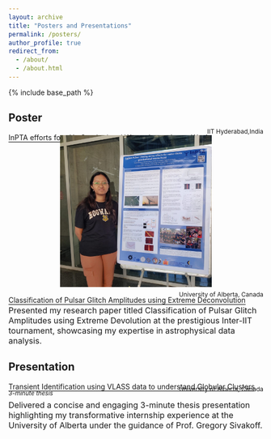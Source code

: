```yaml
---
layout: archive
title: "Posters and Presentations"
permalink: /posters/
author_profile: true
redirect_from: 
  - /about/
  - /about.html
---
```



{% include base_path %}


## Poster
<span style="border-bottom: 1px solid black; display: inline-block; margin-bottom: 0.4em;">InPTA efforts for nHz Gravitational Waves hunt -Japan Week</span> 
<div style="text-align: right;margin-top: -50px;"><span style="font-size: 12px;">IIT Hyderabad,India</span></div>
  
<!----<font size="3">Japan</font>--->
<div style="text-align: center;">
  <img src="/files/cropped japan.jpeg" alt="Japan" width="300">
</div>


<span style="border-bottom: 1px solid black; display: inline-block; margin-bottom: 0.4em;">Classification of Pulsar Glitch Amplitudes using Extreme Deconvolution</span> 
<!---<div style="text-align: left;margin-top: -25px;"><span style="font-size: 12px;"><em>Poster Presentation</em></span></div>--->
<div style="text-align: right;margin-top: -50px;"><span style="font-size: 12px;">University of Alberta, Canada</span></div>
  
<font size="3">Presented my research paper titled Classification of Pulsar Glitch Amplitudes using Extreme Devolution at the prestigious
Inter-IIT tournament, showcasing my expertise in astrophysical data analysis.</font>


## Presentation  
<span style="border-bottom: 1px solid black; display: inline-block; margin-bottom: 0.4em;">Transient Identification using VLASS data to understand Globular Clusters</span>
<div style="text-align: left;margin-top: -25px;"><span style="font-size: 12px;"><em>3-minute thesis</em></span></div>
<div style="text-align: right;margin-top: -25px;"><span style="font-size: 12px;">University of Alberta, Canada</span></div>
  
<font size="3">Delivered a concise and engaging 3-minute thesis presentation highlighting my transformative internship experience at the
University of Alberta under the guidance of Prof. Gregory Sivakoff.</font>

